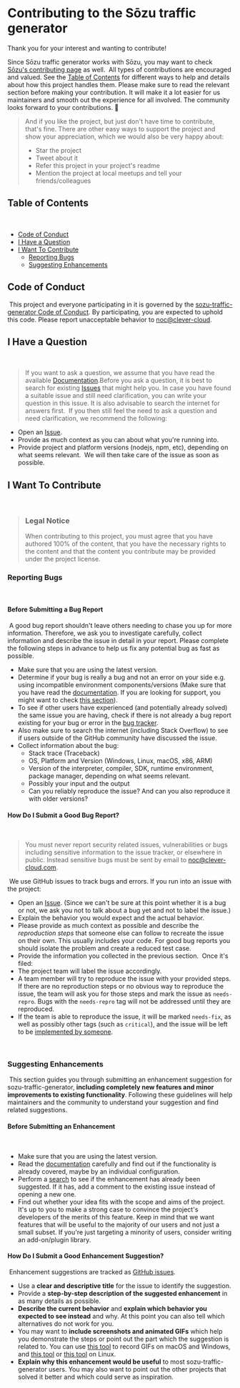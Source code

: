 <!-- omit in toc -->
# Contributing to the Sōzu traffic generator

Thank you for your interest and wanting to contribute!

Since Sōzu traffic generator works with Sōzu, you may want to check
[Sōzu's contributing page](https://github.com/sozu-proxy/sozu/blob/main/CONTRIBUTING.md) as well.
​
All types of contributions are encouraged and valued. See the [Table of Contents](#table-of-contents) for different ways to help and details about how this project handles them. Please make sure to read the relevant section before making your contribution. It will make it a lot easier for us maintainers and smooth out the experience for all involved. The community looks forward to your contributions. 🎉
​
> And if you like the project, but just don't have time to contribute, that's fine. There are other easy ways to support the project and show your appreciation, which we would also be very happy about:
> - Star the project
> - Tweet about it
> - Refer this project in your project's readme
> - Mention the project at local meetups and tell your friends/colleagues
​
<!-- omit in toc -->
## Table of Contents
​
- [Code of Conduct](#code-of-conduct)
- [I Have a Question](#i-have-a-question)
- [I Want To Contribute](#i-want-to-contribute)
  - [Reporting Bugs](#reporting-bugs)
  - [Suggesting Enhancements](#suggesting-enhancements)
​
## Code of Conduct
​
This project and everyone participating in it is governed by the
[sozu-traffic-generator Code of Conduct](https://github.com/CleverCloud/sozu-traffic-generatorblob/main/CODE_OF_CONDUCT.md).
By participating, you are expected to uphold this code. Please report unacceptable behavior
to <noc@clever-cloud>.
​
## I Have a Question
​
> If you want to ask a question, we assume that you have read the available [Documentation](https://github.com/CleverCloud/sozu-traffic-generator/README.md).
​
Before you ask a question, it is best to search for existing [Issues](https://github.com/CleverCloud/sozu-traffic-generator/issues) that might help you. In case you have found a suitable issue and still need clarification, you can write your question in this issue. It is also advisable to search the internet for answers first.
​
If you then still feel the need to ask a question and need clarification, we recommend the following:
​
- Open an [Issue](https://github.com/CleverCloud/sozu-traffic-generator/issues/new).
- Provide as much context as you can about what you're running into.
- Provide project and platform versions (nodejs, npm, etc), depending on what seems relevant.
​
We will then take care of the issue as soon as possible.
​
## I Want To Contribute
​
> ### Legal Notice <!-- omit in toc -->
> When contributing to this project, you must agree that you have authored 100% of the content, that you have the necessary rights to the content and that the content you contribute may be provided under the project license.
​
### Reporting Bugs
​
<!-- omit in toc -->
#### Before Submitting a Bug Report
​
A good bug report shouldn't leave others needing to chase you up for more information. Therefore, we ask you to investigate carefully, collect information and describe the issue in detail in your report. Please complete the following steps in advance to help us fix any potential bug as fast as possible.
​
- Make sure that you are using the latest version.
- Determine if your bug is really a bug and not an error on your side e.g. using incompatible environment components/versions (Make sure that you have read the [documentation](https://github.com/CleverCloud/sozu-traffic-generator/README.md). If you are looking for support, you might want to check [this section](#i-have-a-question)).
- To see if other users have experienced (and potentially already solved) the same issue you are having, check if there is not already a bug report existing for your bug or error in the [bug tracker](https://github.com/CleverCloud/sozu-traffic-generatorissues?q=label%3Abug).
- Also make sure to search the internet (including Stack Overflow) to see if users outside of the GitHub community have discussed the issue.
- Collect information about the bug:
  - Stack trace (Traceback)
  - OS, Platform and Version (Windows, Linux, macOS, x86, ARM)
  - Version of the interpreter, compiler, SDK, runtime environment, package manager, depending on what seems relevant.
  - Possibly your input and the output
  - Can you reliably reproduce the issue? And can you also reproduce it with older versions?
​
<!-- omit in toc -->
#### How Do I Submit a Good Bug Report?
​
> You must never report security related issues, vulnerabilities or bugs including sensitive information to the issue tracker, or elsewhere in public. Instead sensitive bugs must be sent by email to <noc@clever-cloud.com>.
<!-- You may add a PGP key to allow the messages to be sent encrypted as well. -->
​
We use GitHub issues to track bugs and errors. If you run into an issue with the project:
​
- Open an [Issue](https://github.com/CleverCloud/sozu-traffic-generator/issues/new). (Since we can't be sure at this point whether it is a bug or not, we ask you not to talk about a bug yet and not to label the issue.)
- Explain the behavior you would expect and the actual behavior.
- Please provide as much context as possible and describe the *reproduction steps* that someone else can follow to recreate the issue on their own. This usually includes your code. For good bug reports you should isolate the problem and create a reduced test case.
- Provide the information you collected in the previous section.
​
Once it's filed:
​
- The project team will label the issue accordingly.
- A team member will try to reproduce the issue with your provided steps. If there are no reproduction steps or no obvious way to reproduce the issue, the team will ask you for those steps and mark the issue as `needs-repro`. Bugs with the `needs-repro` tag will not be addressed until they are reproduced.
- If the team is able to reproduce the issue, it will be marked `needs-fix`, as well as possibly other tags (such as `critical`), and the issue will be left to be [implemented by someone](#your-first-code-contribution).
​
<!-- You might want to create an issue template for bugs and errors that can be used as a guide and that defines the structure of the information to be included. If you do so, reference it here in the description. -->
​
​
### Suggesting Enhancements
​
This section guides you through submitting an enhancement suggestion for sozu-traffic-generator, **including completely new features and minor improvements to existing functionality**. Following these guidelines will help maintainers and the community to understand your suggestion and find related suggestions.
​
<!-- omit in toc -->
#### Before Submitting an Enhancement
​
- Make sure that you are using the latest version.
- Read the [documentation](https://github.com/CleverCloud/sozu-traffic-generator/README.md) carefully and find out if the functionality is already covered, maybe by an individual configuration.
- Perform a [search](https://github.com/CleverCloud/sozu-traffic-generator/issues) to see if the enhancement has already been suggested. If it has, add a comment to the existing issue instead of opening a new one.
- Find out whether your idea fits with the scope and aims of the project. It's up to you to make a strong case to convince the project's developers of the merits of this feature. Keep in mind that we want features that will be useful to the majority of our users and not just a small subset. If you're just targeting a minority of users, consider writing an add-on/plugin library.
​
<!-- omit in toc -->
#### How Do I Submit a Good Enhancement Suggestion?
​
Enhancement suggestions are tracked as [GitHub issues](https://github.com/CleverCloud/sozu-traffic-generator/issues).
​
- Use a **clear and descriptive title** for the issue to identify the suggestion.
- Provide a **step-by-step description of the suggested enhancement** in as many details as possible.
- **Describe the current behavior** and **explain which behavior you expected to see instead** and why. At this point you can also tell which alternatives do not work for you.
- You may want to **include screenshots and animated GIFs** which help you demonstrate the steps or point out the part which the suggestion is related to. You can use [this tool](https://www.cockos.com/licecap/) to record GIFs on macOS and Windows, and [this tool](https://github.com/colinkeenan/silentcast) or [this tool](https://github.com/GNOME/byzanz) on Linux. <!-- this should only be included if the project has a GUI -->
- **Explain why this enhancement would be useful** to most sozu-traffic-generator users. You may also want to point out the other projects that solved it better and which could serve as inspiration.